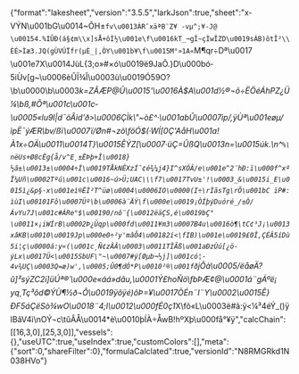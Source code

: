 {"format":"lakesheet","version":"3.5.5","larkJson":true,"sheet":"x­VÝN\u001bG\u0014~ÕH±`fv\u0013ÀR¯xäªB¨Z¥ -vµ^;¥-J@ \u00154.%IÛÐ(á§¢m\\x]sÅ+ôÌ½\u001e\f\u0016kT_¬gÎ~çÌwÎZD\u0019sÁB)ôtÎ²\\ÈÉ>Ìæ3.JQ(gÙVÚÏfr(µÈ_|,ÒY\u001b¥\f\u0015M°»1A«`M¶qr÷Dª\u0017\u001e7X\u0014JùL{3;o»#×ó\u0019ë9JaÕ.}D\u000bó­5iÙv[g~\u0006èÛÏ¾Î\u0003ù\u0019Ó59O?\b\u0000\b\u0003*k=ZÃÆP@Û\u0015'\u0016À$A\u001d½®¬õ÷ËÖéÁhPZ¿Ü¼\bß,#Õª\u001c\u001c­\u0005«lu9l|d¯öÂ­ìd'ð>\u0006ÇÌk\"~ò£^·\u001abÛ\u0007ìp/,ÿÙª\u001eøµ/ìpË¯ýÆR\bv/ßï\u0007ï/Øn#¬zò\föÓ$(·WÍ[0Ç'AåH\u001a!À1x÷OÄ\u0011\u0014T}\u0015ÊÝZ[\u0007·üÇ=ÛßQ\u0013n=\u0015úk.\n^`%\nëUs+Ø8cËg{å/v^E¸±ËÞþ+Î\u0018}½ã±\u0013±\u0004÷Í\u0019TÅkNÊXzÍ¯¢é¾¼j4­}I^sXÓÂ/e\u001e^2¨hÐ:ï\u000f^xºÏ¼Uñ\u0002Tºú\u001c\u0016~ú>Ü;UAC\\\f7\u0017TvU±'!\u0003_&\u0015i_E\u0015ì¿&p§·x\u001eì®ËÌ²T^üø\u0004\u0006IO\u0000(I÷\rÌãsTg\rÕ\u001bC ïP#: ìùI\u00101Fô\u0007Üº\b\u0006à¨ÄÝ\f\u000e\u0019¡ÒÍþýDuóré_/±Ò/ÁvYu7J\u001c#ÁRe°$\u00190/nô¨{\u0012ëäÇS,é\u0019bÇ°\u0011×¡iWÍrB\u0002Þ¿Üqp\u000fd\u0011¥m3\u0007B4u\u0016ò¶\tC¢³J¡\u0013xâKB\u0010\u0019Jp\u000e0÷²y'mâÔ4\u00182í<\fIB)\u001e\u0019£0Î,ÇÉÂ5íDù5i¦ç\u0000á:y«(\u001c¸Ñ¢zÂÂ\u0003\u0011TÎÃß\u001aÐzÙú[¿ö­ýLx\u0017Ü<\u0015SbUF\"~\u0007#ý[Øµb¬½j]\u001có¦­4v¾UÇ\u0003Q=æ)w',\u0005;Û0¶dÓ*P\u0010²®\u001fð`jÔà\u0005/ëåøÄ?û]²sýZC2i]üÚª®´\u000e«áá»dâu,\u0001Ý£hoÑö\fbÞÆ¢@\u0001á¨gÁºë¡ yq¸Tç³ôd©ÝÙ¶½ð¬Ô\u0019ÿôÿé)ôÞ=¥\u0017ÒÉn¨I¨Y\u0002\u0015Ê}ÐF5áÇëSò¾wO\u0018¨4;l\u0012\u000fÉ0ç1*X\fõ«L\u0003ë#ã:ÿ<¼³4éÝ_()ÿIBãV4ì\nOÝ¬c\tûÂÅ\u0014*è\u0010þÍÀ÷ÅwB!hºXþ\u000få°¥ÿ","calcChain":[[16,3,0],[25,3,0]],"vessels":{},"useUTC":true,"useIndex":true,"customColors":[],"meta":{"sort":0,"shareFilter":0},"formulaCalclated":true,"versionId":"N8RMGRkd1N038HVo"}